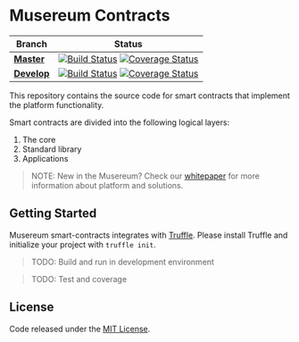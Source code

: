 # Musereum Contracts
| Branch  | Status |
|---|---|
| **[Master](https://github.com/musereum/musereum-contracts/tree/master)** | [![Build Status](https://img.shields.io/travis/musereum/musereum-contracts/master.svg?style=flat-square)](https://travis-ci.org/musereum/musereum-contracts) [![Coverage Status](https://img.shields.io/coveralls/github/musereum/musereum-contracts/master.svg?style=flat-square)](https://coveralls.io/github/musereum/musereum-contracts?branch=master) |
| **[Develop](https://github.com/musereum/musereum-contracts/tree/develop)** | [![Build Status](https://img.shields.io/travis/musereum/musereum-contracts/develop.svg?style=flat-square)](https://travis-ci.org/musereum/musereum-contracts) [![Coverage Status](https://img.shields.io/coveralls/github/musereum/musereum-contracts/develop.svg?style=flat-square)](https://coveralls.io/github/musereum/musereum-contracts?branch=develop) |

This repository contains the source code for smart contracts that implement the platform functionality.

Smart contracts are divided into the following logical layers:
1) The core
2) Standard library
3) Applications

> NOTE: New in the Musereum? Check our [whitepaper](https://github.com/musereum/white-paper) for more information about platform and solutions.

## Getting Started

Musereum smart-contracts integrates with [Truffle](https://github.com/ConsenSys/truffle). Please install Truffle and initialize your project with `truffle init`.

> TODO: Build and run in development environment

> TODO: Test and coverage

## License
Code released under the [MIT License](https://github.com/OpenZeppelin/zeppelin-solidity/blob/master/LICENSE).
